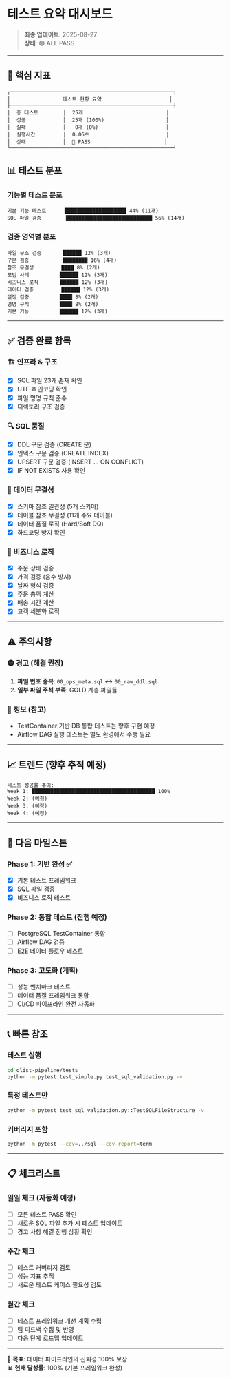 # 테스트 요약 대시보드

> **최종 업데이트**: 2025-08-27  
> **상태**: 🟢 ALL PASS

---

## 🎯 핵심 지표

```
┌─────────────────────────────────────────────────────┐
│                 테스트 현황 요약                      │
├─────────────────────────────────────────────────────┤
│  총 테스트        │  25개                           │
│  성공            │  25개 (100%)                    │
│  실패            │   0개 (0%)                      │
│  실행시간         │  0.06초                         │
│  상태            │  🎉 PASS                        │
└─────────────────────────────────────────────────────┘
```

## 📊 테스트 분포

### 기능별 테스트 분포
```
기본 기능 테스트      ████████████████████ 44% (11개)
SQL 파일 검증        ████████████████████████████ 56% (14개)
```

### 검증 영역별 분포
```
파일 구조 검증       ██████ 12% (3개)
구문 검증           ████████ 16% (4개)  
참조 무결성         ████ 8% (2개)
모범 사례          ██████ 12% (3개)
비즈니스 로직       ██████ 12% (3개)
데이터 검증         ██████ 12% (3개)
설정 검증          ████ 8% (2개)
명명 규칙          ████ 8% (2개)
기본 기능          ██████ 12% (3개)
```

---

## ✅ 검증 완료 항목

### 🏗️ 인프라 & 구조
- [x] SQL 파일 23개 존재 확인
- [x] UTF-8 인코딩 확인
- [x] 파일 명명 규칙 준수
- [x] 디렉토리 구조 검증

### 🔍 SQL 품질
- [x] DDL 구문 검증 (CREATE 문)
- [x] 인덱스 구문 검증 (CREATE INDEX)
- [x] UPSERT 구문 검증 (INSERT ... ON CONFLICT)
- [x] IF NOT EXISTS 사용 확인

### 🎯 데이터 무결성
- [x] 스키마 참조 일관성 (5개 스키마)
- [x] 테이블 참조 무결성 (11개 주요 테이블)
- [x] 데이터 품질 로직 (Hard/Soft DQ)
- [x] 하드코딩 방지 확인

### 💼 비즈니스 로직
- [x] 주문 상태 검증
- [x] 가격 검증 (음수 방지)
- [x] 날짜 형식 검증
- [x] 주문 총액 계산
- [x] 배송 시간 계산
- [x] 고객 세분화 로직

---

## ⚠️ 주의사항

### 🟡 경고 (해결 권장)
1. **파일 번호 중복**: `00_ops_meta.sql` ↔ `00_raw_ddl.sql`
2. **일부 파일 주석 부족**: GOLD 계층 파일들

### 🔵 정보 (참고)
- TestContainer 기반 DB 통합 테스트는 향후 구현 예정
- Airflow DAG 실행 테스트는 별도 환경에서 수행 필요

---

## 📈 트렌드 (향후 추적 예정)

```
테스트 성공률 추이:
Week 1: ████████████████████████████████████████ 100%
Week 2: (예정)
Week 3: (예정)
Week 4: (예정)
```

---

## 🚀 다음 마일스톤

### Phase 1: 기반 완성 ✅ 
- [x] 기본 테스트 프레임워크
- [x] SQL 파일 검증
- [x] 비즈니스 로직 테스트

### Phase 2: 통합 테스트 (진행 예정)
- [ ] PostgreSQL TestContainer 통합
- [ ] Airflow DAG 검증
- [ ] E2E 데이터 플로우 테스트

### Phase 3: 고도화 (계획)
- [ ] 성능 벤치마크 테스트
- [ ] 데이터 품질 프레임워크 통합
- [ ] CI/CD 파이프라인 완전 자동화

---

## 📞 빠른 참조

### 테스트 실행
```bash
cd olist-pipeline/tests
python -m pytest test_simple.py test_sql_validation.py -v
```

### 특정 테스트만
```bash
python -m pytest test_sql_validation.py::TestSQLFileStructure -v
```

### 커버리지 포함
```bash
python -m pytest --cov=../sql --cov-report=term
```

---

## 📋 체크리스트

### 일일 체크 (자동화 예정)
- [ ] 모든 테스트 PASS 확인
- [ ] 새로운 SQL 파일 추가 시 테스트 업데이트
- [ ] 경고 사항 해결 진행 상황 확인

### 주간 체크
- [ ] 테스트 커버리지 검토
- [ ] 성능 지표 추적
- [ ] 새로운 테스트 케이스 필요성 검토

### 월간 체크  
- [ ] 테스트 프레임워크 개선 계획 수립
- [ ] 팀 피드백 수집 및 반영
- [ ] 다음 단계 로드맵 업데이트

---

**🎯 목표**: 데이터 파이프라인의 신뢰성 100% 보장  
**📊 현재 달성률**: 100% (기본 프레임워크 완성)
